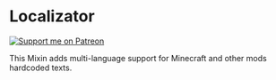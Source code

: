 # Localizator


[![Support me on Patreon](https://img.shields.io/endpoint.svg?url=https%3A%2F%2Fshieldsio-patreon.vercel.app%2Fapi%3Fusername%3DKameiB%26type%3Dpatrons&style=flat)](https://patreon.com/KameiB)

This Mixin adds multi-language support for Minecraft and other mods hardcoded texts.
